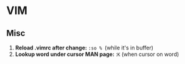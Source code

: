 # VIM

## Misc

1. **Reload .vimrc after change:**
	`:so % `(while it's in buffer)
2. **Lookup word under cursor MAN page:**
	:`K` (when cursor on word)

